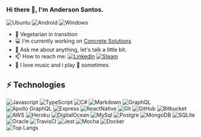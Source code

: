 ### Hi there 👋, I'm Anderson Santos.
![Ubuntu](https://img.shields.io/badge/Ubuntu-E95420?style=for-the-badge&logo=ubuntu&logoColor=white "Ubuntu")
![Android](https://img.shields.io/badge/Android-3DDC84?style=for-the-badge&logo=android&logoColor=white "Android")
![Windows](https://img.shields.io/badge/Windows-0078D6?style=for-the-badge&logo=windows&logoColor=white "Windows")

- :leaves: Vegetarian in transition
- :computer: I’m currently working on [Concrete Solutions](https://www.linkedin.com/company/concretebr/mycompany/)
- 💬 Ask me about anything, let's talk a little bit.
- 📫 How to reach me: [![LinkedIn](https://img.shields.io/badge/linkedin%20-%230077B5.svg?&style=for-the-badge&logo=linkedin&logoColor=white "Linkedin")](https://www.linkedin.com/in/andersongns/)
[![Steam](https://img.shields.io/badge/steam%20-%23000000.svg?&style=for-the-badge&logo=steam&logoColor=white)](https://steamcommunity.com/id/andersongns/ "Steam")
- :musical_note: I love music and i play :drum: sometimes.

## ⚡ Technologies  
![Javascript](https://img.shields.io/badge/javascript%20-%23323330.svg?&style=for-the-badge&logo=javascript&logoColor=%23F7DF1E "Java Script")
![TypeScript](https://img.shields.io/badge/typescript%20-%23007ACC.svg?&style=for-the-badge&logo=typescript&logoColor=white "TypeScript")
![C#](https://img.shields.io/badge/c%23%20-%23239120.svg?&style=for-the-badge&logo=c-sharp&logoColor=white "CSharp")
![Markdown](https://img.shields.io/badge/markdown-%23000000.svg?&style=for-the-badge&logo=markdown&logoColor=white "Markdown")
![GraphQL](https://img.shields.io/badge/-GraphQL-E10098?style=for-the-badge&logo=graphql "GraphQL")
![Apollo GraphQL](https://img.shields.io/badge/-Apollo%20GraphQL-311C87?style=for-the-badge&logo=apollo-graphql "Apollo GraphQL")
![Express](https://img.shields.io/badge/express.js%20-%23404d59.svg?&style=for-the-badge "Express")
![ReactNative](https://img.shields.io/badge/react_native%20-%2320232a.svg?&style=for-the-badge&logo=react&logoColor=%2361DAFB "React Native")
![Git](https://img.shields.io/badge/git%20-%23F05033.svg?&style=for-the-badge&logo=git&logoColor=white "Git")
![GitHub](https://img.shields.io/badge/github%20-%23121011.svg?&style=for-the-badge&logo=github&logoColor=white "GitHub")
![Bitbucket](https://img.shields.io/badge/bitbucket%20-%230047B3.svg?&style=for-the-badge&logo=bitbucket&logoColor=white "Bitbucket")
![AWS](https://img.shields.io/badge/AWS%20-%23FF9900.svg?&style=for-the-badge&logo=amazon-aws&logoColor=white "Amazon Web Services")
![Heroku](https://img.shields.io/badge/heroku%20-%23430098.svg?&style=for-the-badge&logo=heroku&logoColor=white "Heroku")
![DigitalOcean](https://img.shields.io/badge/DigitalOcean-%230167ff.svg?&style=for-the-badge&logo=digitalOcean&logoColor=white "Digital Ocean")
![MySql](https://img.shields.io/badge/mysql-%2300f.svg?&style=for-the-badge&logo=mysql&logoColor=white "MySQL")
![Postgre](https://img.shields.io/badge/postgres-%23316192.svg?&style=for-the-badge&logo=postgresql&logoColor=white "Postgre SQL")
![MongoDB](https://img.shields.io/badge/MongoDB-%234ea94b.svg?&style=for-the-badge&logo=mongodb&logoColor=white "MongoDB")
![SQLite](https://img.shields.io/badge/sqlite-%2307405e.svg?&style=for-the-badge&logo=sqlite&logoColor=white "SQLite")
![Oracle](https://img.shields.io/badge/oracle%20-%23F00000.svg?&style=for-the-badge&logo=oracle&logoColor=white "Oracle")
![TravisCI](https://img.shields.io/badge/travisci%20-%232B2F33.svg?&style=for-the-badge&logo=travis&logoColor=white "Travis CI")
![Jest](https://img.shields.io/badge/-jest-%23C21325?&style=for-the-badge&logo=jest&logoColor=white "Jest")
![Mocha](https://img.shields.io/badge/-mocha-%238D6748?&style=for-the-badge&logo=mocha&logoColor=white "Mocha")
![Docker](https://img.shields.io/badge/docker%20-%230db7ed.svg?&style=for-the-badge&logo=docker&logoColor=white "Docker")  
![Top Langs](https://github-readme-stats.vercel.app/api/top-langs/?username=andersongns&hide=TeX&layout=compact "Top Langs")

